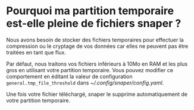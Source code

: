 # Pourquoi ma partition temporaire est-elle pleine de fichiers snaper ?

Nous avons besoin de stocker des fichiers temporaires pour effectuer la compression ou le cryptage de vos données car elles ne peuvent pas être traitées en tant que flux.

Par défaut, nous traitons vos fichiers inférieurs à 10Mo en RAM et les plus gros en utilisant votre partition temporaire. Vous pouvez modifier ce comportement en éditant la valeur de configuration `general.tmp_file_threshold` dans _~/.config/snaper/config.yaml_.

Une fois votre fichier téléchargé, snaper le supprime automatiquement de votre partition temporaire.